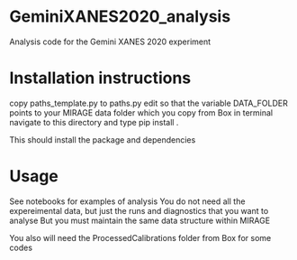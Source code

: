 # GeminiXANES2020_analysis
Analysis code for the Gemini XANES 2020 experiment

# Installation instructions
copy paths_template.py to paths.py
edit so that the variable DATA_FOLDER  points to your MIRAGE data folder which you copy from Box
in terminal navigate to this directory and type
pip install .

This should install the package and dependencies

# Usage
See notebooks for examples of analysis
You do not need all the expereimental data, but just the runs and diagnostics that you want to analyse
But you must maintain the same data structure within MIRAGE

You also will need the ProcessedCalibrations folder from Box for some codes

